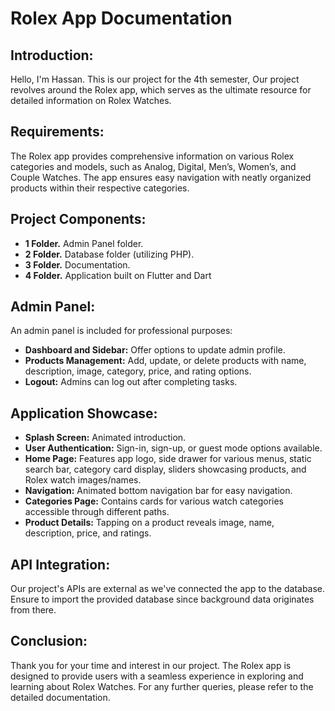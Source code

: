 # Rolex App Documentation

## Introduction:
Hello, I'm Hassan. This is our project for the 4th semester, Our project revolves around the Rolex app, which serves as the ultimate resource for detailed information on Rolex Watches.

## Requirements:
The Rolex app provides comprehensive information on various Rolex categories and models, such as Analog, Digital, Men’s, Women’s, and Couple Watches. The app ensures easy navigation with neatly organized products within their respective categories.

## Project Components:
- **1 Folder.** Admin Panel folder.
- **2 Folder.** Database folder (utilizing PHP).
- **3 Folder.** Documentation.
- **4 Folder.** Application built on Flutter and Dart

## Admin Panel:
An admin panel is included for professional purposes:
- **Dashboard and Sidebar:** Offer options to update admin profile.
- **Products Management:** Add, update, or delete products with name, description, image, category, price, and rating options.
- **Logout:** Admins can log out after completing tasks.

## Application Showcase:
- **Splash Screen:** Animated introduction.
- **User Authentication:** Sign-in, sign-up, or guest mode options available.
- **Home Page:** Features app logo, side drawer for various menus, static search bar, category card display, sliders showcasing products, and Rolex watch images/names.
- **Navigation:** Animated bottom navigation bar for easy navigation.
- **Categories Page:** Contains cards for various watch categories accessible through different paths.
- **Product Details:** Tapping on a product reveals image, name, description, price, and ratings.

## API Integration:
Our project's APIs are external as we've connected the app to the database. Ensure to import the provided database since background data originates from there.

## Conclusion:
Thank you for your time and interest in our project. The Rolex app is designed to provide users with a seamless experience in exploring and learning about Rolex Watches. For any further queries, please refer to the detailed documentation.
